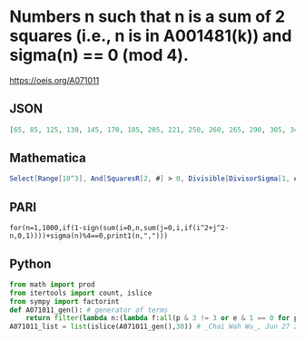 # Numbers n such that n is a sum of 2 squares \(i\.e\., n is in A001481\(k\)\) and sigma\(n\) \=\= 0 \(mod 4\)\.
https://oeis.org/A071011
## JSON
```JSON
[65, 85, 125, 130, 145, 170, 185, 205, 221, 250, 260, 265, 290, 305, 340, 365, 370, 377, 410, 442, 445, 481, 485, 493, 500, 505, 520, 530, 533, 545, 565, 580, 585, 610, 629, 680, 685, 689, 697, 730, 740, 745, 754, 765, 785, 793, 820, 865, 884, 890, 901, 905]
```
## Mathematica
```Mathematica
Select[Range[10^3], And[SquaresR[2, #] > 0, Divisible[DivisorSigma[1, #], 4]] &] (* _Michael De Vlieger_, Jul 30 2017 *)
```
## PARI
```PARI
for(n=1,1000,if(1-sign(sum(i=0,n,sum(j=0,i,if(i^2+j^2-n,0,1))))+sigma(n)%4==0,print1(n,",")))
```
## Python
```Python
from math import prod
from itertools import count, islice
from sympy import factorint
def A071011_gen(): # generator of terms
    return filter(lambda n:(lambda f:all(p & 3 != 3 or e & 1 == 0 for p, e in f) and prod((p**(e+1)-1)//(p-1) & 3 for p, e in f) & 3 == 0)(factorint(n).items()),count(0))
A071011_list = list(islice(A071011_gen(),30)) # _Chai Wah Wu_, Jun 27 2022
```
